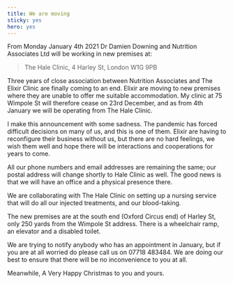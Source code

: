 ```yaml
---
title: We are moving
sticky: yes
hero: yes
---
```


From Monday January 4th 2021 Dr Damien Downing and Nutrition Associates Ltd will be working in new premises at:

> The Hale Clinic, 4 Harley St, London W1G 9PB

Three years of close association between Nutrition Associates and The Elixir Clinic are finally coming to an end. Elixir are moving to new premises where they are unable to offer me suitable accommodation. My clinic at 75 Wimpole St will therefore cease on 23rd December, and as from 4th January we will be operating from The Hale Clinic.

I make this announcement with some sadness. The pandemic has forced difficult decisions on many of us, and this is one of them. Elixir are having to reconfigure their business without us, but there are no hard feelings, we wish them well and hope there will be interactions and cooperations for years to come.

All our phone numbers and email addresses are remaining the same; our postal address will change shortly to Hale Clinic as well. The good news is that we will have an office and a physical presence there.

We are collaborating with The Hale Clinic on setting up a nursing service that will do all our injected treatments, and our blood-taking. 

The new premises are at the south end (Oxford Circus end) of Harley St, only 250 yards from the Wimpole St address. There is a wheelchair ramp, an elevator and a disabled toilet.

We are trying to notify anybody who has an appointment in January, but if you are at all worried do please call us on 07718 483484. We are doing our best to ensure that there will be no inconvenience to you at all.

Meanwhile, A Very Happy Christmas to you and yours.